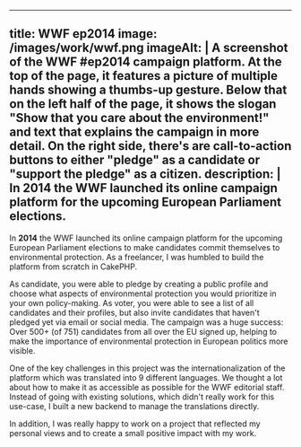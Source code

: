 ----
title: WWF ep2014
image: /images/work/wwf.png
imageAlt: |
    A screenshot of the WWF #ep2014 campaign platform. At the top of the page, it features a picture of multiple hands showing a thumbs-up gesture. Below that on the left half of the page, it shows the slogan "Show that you care about the environment!" and text that explains the campaign in more detail. On the right side, there's are call-to-action buttons to either "pledge" as a candidate or "support the pledge" as a citizen.
description: |
    In 2014 the WWF launched its online campaign platform for the upcoming European Parliament elections.
---

In **2014** the WWF launched its online campaign platform for the upcoming European Parliament elections to make candidates commit themselves to environmental protection. As a freelancer, I was humbled to build the platform from scratch in CakePHP.

As candidate, you were able to pledge by creating a public profile and choose what aspects of environmental protection you would prioritize in your own policy-making. As voter, you were able to see a list of all candidates and their profiles, but also invite candidates that haven't pledged yet via email or social media. The campaign was a huge success: Over 500+ (of 751) candidates from all over the EU signed up, helping to make the importance of environmental protection in European politics more visible.

One of the key challenges in this project was the internationalization of the platform which was translated into 9 different languages. We thought a lot about how to make it as accessible as possible for the WWF editorial staff. Instead of going with existing solutions, which didn't really work for this use-case, I built a new backend to manage the translations directly.

In addition, I was really happy to work on a project that reflected my personal views and to create a small positive impact with my work.
